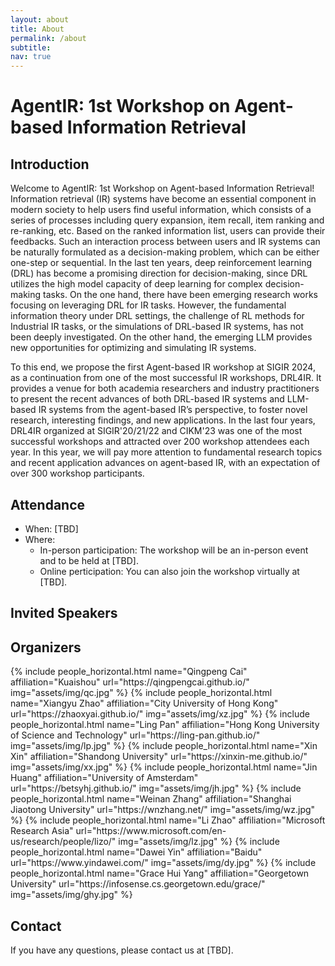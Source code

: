 ```yaml
---
layout: about
title: About
permalink: /about
subtitle:
nav: true
---
```


# AgentIR: 1st Workshop on Agent-based Information Retrieval

## Introduction
Welcome to AgentIR: 1st Workshop on Agent-based Information Retrieval!
Information retrieval (IR) systems have become an essential component in modern society to help users find useful information, which 
consists of a series of processes including query expansion, item recall, item ranking and re-ranking, etc. Based on the ranked information list, users can provide their feedbacks.
Such an interaction process between users and IR systems can be naturally formulated as a decision-making problem, which can be either one-step or sequential.
In the last ten years, deep reinforcement learning (DRL) has become a promising direction for decision-making, since DRL utilizes the high model capacity of deep learning for complex decision-making tasks.
On the one hand, there have been emerging research works focusing on leveraging DRL for IR tasks. However, the fundamental information theory under DRL settings, the challenge of RL methods for Industrial IR tasks, or the simulations of DRL-based IR systems, has not been deeply investigated. On the other hand, the emerging LLM provides new opportunities for optimizing and simulating IR systems. 

To this end, we propose the first Agent-based IR workshop at SIGIR 2024, 
as a continuation from one of the most successful IR workshops, DRL4IR. It provides a venue for both academia researchers and industry practitioners to present the recent advances of both DRL-based IR systems and LLM-based IR systems from the agent-based IR’s perspective, to foster novel research, interesting findings, and new applications. 
In the last four years, DRL4IR organized at SIGIR'20/21/22 and CIKM'23 was one of the most successful workshops and attracted over 200 workshop attendees each year. 
In this year, we will pay more attention to fundamental research topics and recent application advances on agent-based IR, with an expectation of over 300 workshop participants.

## Attendance
- When: [TBD]
- Where: 
  - In-person participation: The workshop will be an in-person event and to be held at [TBD].
  - Online perticipation: You can also join the workshop virtually at [TBD].

## Invited Speakers

## Organizers
<div class="row row-cols-2 projects pt-3 pb-3">
  {% include people_horizontal.html name="Qingpeng Cai" affiliation="Kuaishou" url="https://qingpengcai.github.io/" img="assets/img/qc.jpg" %}
  {% include people_horizontal.html name="Xiangyu Zhao" affiliation="City University of Hong Kong" url="https://zhaoxyai.github.io/" img="assets/img/xz.jpg" %}
  {% include people_horizontal.html name="Ling Pan" affiliation="Hong Kong University of Science and Technology" url="https://ling-pan.github.io/" img="assets/img/lp.jpg" %}
  {% include people_horizontal.html name="Xin Xin" affiliation="Shandong University" url="https://xinxin-me.github.io/" img="assets/img/xx.jpg" %}
  {% include people_horizontal.html name="Jin Huang" affiliation="University of Amsterdam" url="https://betsyhj.github.io/" img="assets/img/jh.jpg" %}
  {% include people_horizontal.html name="Weinan Zhang" affiliation="Shanghai Jiaotong University" url="https://wnzhang.net/" img="assets/img/wz.jpg" %}
  {% include people_horizontal.html name="Li Zhao" affiliation="Microsoft Research Asia" url="https://www.microsoft.com/en-us/research/people/lizo/" img="assets/img/lz.jpg" %}
  {% include people_horizontal.html name="Dawei Yin" affiliation="Baidu" url="https://www.yindawei.com/" img="assets/img/dy.jpg" %}
  {% include people_horizontal.html name="Grace Hui Yang" affiliation="Georgetown University" url="https://infosense.cs.georgetown.edu/grace/" img="assets/img/ghy.jpg" %}
  </div>

## Contact
If you have any questions, please contact us at [TBD].



